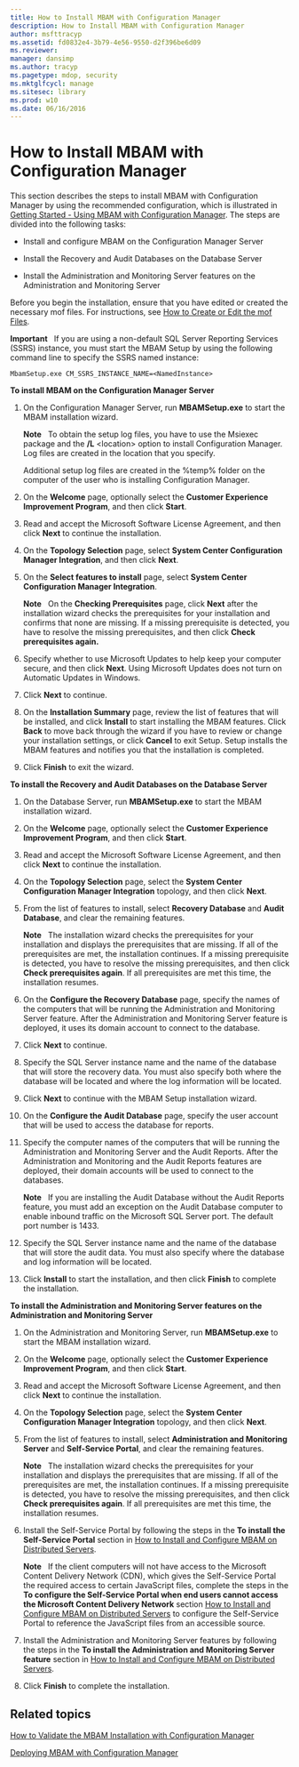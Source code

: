 ```yaml
---
title: How to Install MBAM with Configuration Manager
description: How to Install MBAM with Configuration Manager
author: msfttracyp
ms.assetid: fd0832e4-3b79-4e56-9550-d2f396be6d09
ms.reviewer: 
manager: dansimp
ms.author: tracyp
ms.pagetype: mdop, security
ms.mktglfcycl: manage
ms.sitesec: library
ms.prod: w10
ms.date: 06/16/2016
---
```



# How to Install MBAM with Configuration Manager


This section describes the steps to install MBAM with Configuration Manager by using the recommended configuration, which is illustrated in [Getting Started - Using MBAM with Configuration Manager](getting-started---using-mbam-with-configuration-manager.md). The steps are divided into the following tasks:

-   Install and configure MBAM on the Configuration Manager Server

-   Install the Recovery and Audit Databases on the Database Server

-   Install the Administration and Monitoring Server features on the Administration and Monitoring Server

Before you begin the installation, ensure that you have edited or created the necessary mof files. For instructions, see [How to Create or Edit the mof Files](how-to-create-or-edit-the-mof-files.md).

**Important**  
If you are using a non-default SQL Server Reporting Services (SSRS) instance, you must start the MBAM Setup by using the following command line to specify the SSRS named instance:

`MbamSetup.exe CM_SSRS_INSTANCE_NAME=<NamedInstance>`

 

**To install MBAM on the Configuration Manager Server**

1.  On the Configuration Manager Server, run **MBAMSetup.exe** to start the MBAM installation wizard.

    **Note**  
    To obtain the setup log files, you have to use the Msiexec package and the **/L** &lt;location&gt; option to install Configuration Manager. Log files are created in the location that you specify.

    Additional setup log files are created in the %temp% folder on the computer of the user who is installing Configuration Manager.

     

2.  On the **Welcome** page, optionally select the **Customer Experience Improvement Program**, and then click **Start**.

3.  Read and accept the Microsoft Software License Agreement, and then click **Next** to continue the installation.

4.  On the **Topology Selection** page, select **System Center Configuration Manager Integration**, and then click **Next**.

5.  On the **Select features to install** page, select **System Center Configuration Manager Integration**.

    **Note**  
    On the **Checking Prerequisites** page, click **Next** after the installation wizard checks the prerequisites for your installation and confirms that none are missing. If a missing prerequisite is detected, you have to resolve the missing prerequisites, and then click **Check prerequisites again.**

     

6.  Specify whether to use Microsoft Updates to help keep your computer secure, and then click **Next**. Using Microsoft Updates does not turn on Automatic Updates in Windows.

7.  Click **Next** to continue.

8.  On the **Installation Summary** page, review the list of features that will be installed, and click **Install** to start installing the MBAM features. Click **Back** to move back through the wizard if you have to review or change your installation settings, or click **Cancel** to exit Setup. Setup installs the MBAM features and notifies you that the installation is completed.

9.  Click **Finish** to exit the wizard.

**To install the Recovery and Audit Databases on the Database Server**

1.  On the Database Server, run **MBAMSetup.exe** to start the MBAM installation wizard.

2.  On the **Welcome** page, optionally select the **Customer Experience Improvement Program**, and then click **Start**.

3.  Read and accept the Microsoft Software License Agreement, and then click **Next** to continue the installation.

4.  On the **Topology Selection** page, select the **System Center Configuration Manager Integration** topology, and then click **Next**.

5.  From the list of features to install, select **Recovery Database** and **Audit Database**, and clear the remaining features.

    **Note**  
    The installation wizard checks the prerequisites for your installation and displays the prerequisites that are missing. If all of the prerequisites are met, the installation continues. If a missing prerequisite is detected, you have to resolve the missing prerequisites, and then click **Check prerequisites again**. If all prerequisites are met this time, the installation resumes.

     

6.  On the **Configure the Recovery Database** page, specify the names of the computers that will be running the Administration and Monitoring Server feature. After the Administration and Monitoring Server feature is deployed, it uses its domain account to connect to the database.

7.  Click **Next** to continue.

8.  Specify the SQL Server instance name and the name of the database that will store the recovery data. You must also specify both where the database will be located and where the log information will be located.

9.  Click **Next** to continue with the MBAM Setup installation wizard.

10. On the **Configure the Audit Database** page, specify the user account that will be used to access the database for reports.

11. Specify the computer names of the computers that will be running the Administration and Monitoring Server and the Audit Reports. After the Administration and Monitoring and the Audit Reports features are deployed, their domain accounts will be used to connect to the databases.

    **Note**  
    If you are installing the Audit Database without the Audit Reports feature, you must add an exception on the Audit Database computer to enable inbound traffic on the Microsoft SQL Server port. The default port number is 1433.

     

12. Specify the SQL Server instance name and the name of the database that will store the audit data. You must also specify where the database and log information will be located.

13. Click **Install** to start the installation, and then click **Finish** to complete the installation.

**To install the Administration and Monitoring Server features on the Administration and Monitoring Server**

1.  On the Administration and Monitoring Server, run **MBAMSetup.exe** to start the MBAM installation wizard.

2.  On the **Welcome** page, optionally select the **Customer Experience Improvement Program**, and then click **Start**.

3.  Read and accept the Microsoft Software License Agreement, and then click **Next** to continue the installation.

4.  On the **Topology Selection** page, select the **System Center Configuration Manager Integration** topology, and then click **Next**.

5.  From the list of features to install, select **Administration and Monitoring Server** and **Self-Service Portal**, and clear the remaining features.

    **Note**  
    The installation wizard checks the prerequisites for your installation and displays the prerequisites that are missing. If all of the prerequisites are met, the installation continues. If a missing prerequisite is detected, you have to resolve the missing prerequisites, and then click **Check prerequisites again**. If all prerequisites are met this time, the installation resumes.

     

6.  Install the Self-Service Portal by following the steps in the **To install the Self-Service Portal** section in [How to Install and Configure MBAM on Distributed Servers](how-to-install-and-configure-mbam-on-distributed-servers-mbam-2.md).

    **Note**  
    If the client computers will not have access to the Microsoft Content Delivery Network (CDN), which gives the Self-Service Portal the required access to certain JavaScript files, complete the steps in the **To configure the Self-Service Portal when end users cannot access the Microsoft Content Delivery Network** section [How to Install and Configure MBAM on Distributed Servers](how-to-install-and-configure-mbam-on-distributed-servers-mbam-2.md) to configure the Self-Service Portal to reference the JavaScript files from an accessible source.

     

7.  Install the Administration and Monitoring Server features by following the steps in the **To install the Administration and Monitoring Server feature** section in [How to Install and Configure MBAM on Distributed Servers](how-to-install-and-configure-mbam-on-distributed-servers-mbam-2.md).

8.  Click **Finish** to complete the installation.

## Related topics


[How to Validate the MBAM Installation with Configuration Manager](how-to-validate-the-mbam-installation-with-configuration-manager.md)

[Deploying MBAM with Configuration Manager](deploying-mbam-with-configuration-manager-mbam2.md)

 

 





